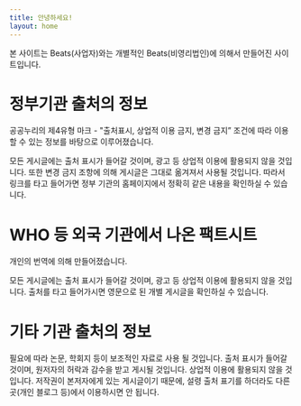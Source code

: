 ```yaml
---
title: 안녕하세요!
layout: home
---
```


본 사이트는 Beats(사업자)와는 개별적인 Beats(비영리법인)에 의해서 만들어진 사이트입니다.

# 정부기관 출처의 정보

공공누리의 제4유형 마크 - "출처표시, 상업적 이용 금지, 변경 금지” 조건에 따라 이용할 수 있는 정보를 바탕으로 이루어졌습니다.

모든 게시글에는 출처 표시가 들어갈 것이며, 광고 등 상업적 이용에 활용되지 않을 것입니다. 또한 변경 금지 조항에 의해 게시글은 그대로 옮겨져서 사용될 것입니다. 따라서 링크를 타고 들어가면 정부 기관의 홈페이지에서 정확히 같은 내용을 확인하실 수 있습니다.

# WHO 등 외국 기관에서 나온 팩트시트

개인의 번역에 의해 만들어졌습니다.

모든 게시글에는 출처 표시가 들어갈 것이며, 광고 등 상업적 이용에 활용되지 않을 것입니다. 출처를 타고 들어가시면 영문으로 된 개별 게시글을 확인하실 수 있습니다.

# 기타 기관 출처의 정보

필요에 따라 논문, 학회지 등이 보조적인 자료로 사용 될 것입니다. 출처 표시가 들어갈 것이며, 원저자의 허락과 감수을 받고 게시될 것입니다. 상업적 이용에 활용되지 않을 것입니다. 저작권이 본저자에게 있는 게시글이기 때문에, 설령 출처 표기를 하더라도 다른 곳(개인 블로그 등)에서 이용하시면 안 됩니다.
